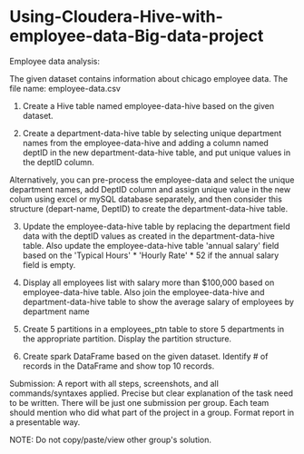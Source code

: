 # Using-Cloudera-Hive-with-employee-data-Big-data-project
Employee data analysis:

The given dataset contains information about chicago employee data. The file name: employee-data.csv

1. Create a Hive table named employee-data-hive based on the given dataset. 

2. Create a department-data-hive table by selecting unique department names from the employee-data-hive and adding a column named deptID in the new department-data-hive table, 
and put unique values in the deptID column. 

Alternatively, you can pre-process the employee-data and select the unique department names, 
add DeptID column and assign unique value in the new colum using excel or mySQL database separately, 
and then consider this structure (depart-name, DeptID) to create the department-data-hive table.

3. Update the employee-data-hive table by replacing the department field data with the deptID values as created in the department-data-hive table. 
Also update the employee-data-hive table 'annual salary' field based on the 'Typical Hours' * 'Hourly Rate' * 52 if the annual salary field is empty.

4. Display all employees list with salary more than $100,000 based on employee-data-hive table. 
Also join the employee-data-hive and department-data-hive table to show the average salary of employees by department name

5. Create 5 partitions in a employees_ptn table to store 5 departments in the appropriate partition. Display the partition structure.

6. Create spark DataFrame based on the given dataset. Identify # of records in the DataFrame and show top 10 records.

Submission: A report with all steps, screenshots, and all commands/syntaxes applied. 
Precise but clear explanation of the task need to be written. There will be just one submission per group. 
Each team should mention who did what part of the project in a group. Format report in a presentable way.

NOTE: Do not copy/paste/view other group's solution.

